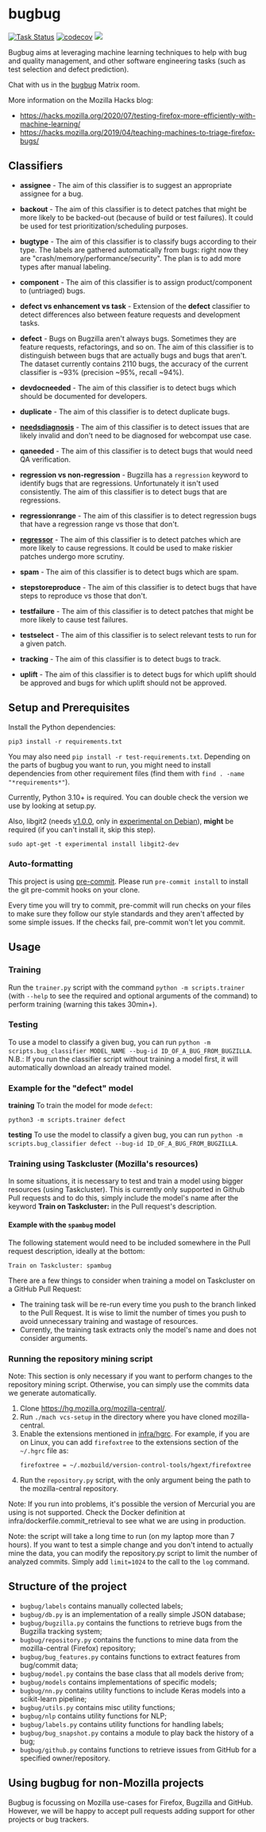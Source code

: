# bugbug

[![Task Status](https://community-tc.services.mozilla.com/api/github/v1/repository/mozilla/bugbug/master/badge.svg)](https://community-tc.services.mozilla.com/api/github/v1/repository/mozilla/bugbug/master/latest)
[![codecov](https://codecov.io/gh/mozilla/bugbug/branch/master/graph/badge.svg)](https://codecov.io/gh/mozilla/bugbug)
<a href="https://chat.mozilla.org/#/room/#bugbug:mozilla.org" target="_blank">
<img src="https://img.shields.io/badge/chat%20on%20[m]-%23bugbug%3Amozilla.org-blue">
</a>

Bugbug aims at leveraging machine learning techniques to help with bug and quality management, and other software engineering tasks (such as test selection and defect prediction).

Chat with us in the [bugbug](https://chat.mozilla.org/#/room/#bugbug:mozilla.org) Matrix room.

More information on the Mozilla Hacks blog:

- https://hacks.mozilla.org/2020/07/testing-firefox-more-efficiently-with-machine-learning/
- https://hacks.mozilla.org/2019/04/teaching-machines-to-triage-firefox-bugs/

## Classifiers

- **assignee** - The aim of this classifier is to suggest an appropriate assignee for a bug.

- **backout** - The aim of this classifier is to detect patches that might be more likely to be backed-out (because of build or test failures). It could be used for test prioritization/scheduling purposes.

- **bugtype** - The aim of this classifier is to classify bugs according to their type. The labels are gathered automatically from bugs: right now they are "crash/memory/performance/security". The plan is to add more types after manual labeling.

- **component** - The aim of this classifier is to assign product/component to (untriaged) bugs.

- **defect vs enhancement vs task** - Extension of the **defect** classifier to detect differences also between feature requests and development tasks.

- **defect** - Bugs on Bugzilla aren't always bugs. Sometimes they are feature requests, refactorings, and so on. The aim of this classifier is to distinguish between bugs that are actually bugs and bugs that aren't. The dataset currently contains 2110 bugs, the accuracy of the current classifier is ~93% (precision ~95%, recall ~94%).

- **devdocneeded** - The aim of this classifier is to detect bugs which should be documented for developers.

- **duplicate** - The aim of this classifier is to detect duplicate bugs.

- [**needsdiagnosis**](https://github.com/webcompat/webcompat.com/blob/main/docs/ml-process.md) - The aim of this classifier is to detect issues that are likely invalid and don't need to be diagnosed for webcompat use case.

- **qaneeded** - The aim of this classifier is to detect bugs that would need QA verification.

- **regression vs non-regression** - Bugzilla has a `regression` keyword to identify bugs that are regressions. Unfortunately it isn't used consistently. The aim of this classifier is to detect bugs that are regressions.

- **regressionrange** - The aim of this classifier is to detect regression bugs that have a regression range vs those that don't.

- [**regressor**](docs/models/regressor.md) - The aim of this classifier is to detect patches which are more likely to cause regressions. It could be used to make riskier patches undergo more scrutiny.

- **spam** - The aim of this classifier is to detect bugs which are spam.

- **stepstoreproduce** - The aim of this classifier is to detect bugs that have steps to reproduce vs those that don't.

- **testfailure** - The aim of this classifier is to detect patches that might be more likely to cause test failures.

- **testselect** - The aim of this classifier is to select relevant tests to run for a given patch.

- **tracking** - The aim of this classifier is to detect bugs to track.

- **uplift** - The aim of this classifier is to detect bugs for which uplift should be approved and bugs for which uplift should not be approved.

## Setup and Prerequisites

Install the Python dependencies:

```
pip3 install -r requirements.txt
```

You may also need `pip install -r test-requirements.txt`. Depending on the parts of bugbug you want to run, you might need to install dependencies from other requirement files (find them with `find . -name "*requirements*"`).

Currently, Python 3.10+ is required. You can double check the version we use by looking at setup.py.

Also, libgit2 (needs [v1.0.0](https://github.com/libgit2/libgit2/releases/tag/v1.0.0), only in [experimental on Debian](https://wiki.debian.org/DebianExperimental)), **might** be required (if you can't install it, skip this step).

```
sudo apt-get -t experimental install libgit2-dev
```

### Auto-formatting

This project is using [pre-commit](https://pre-commit.com/). Please run `pre-commit install` to install the git pre-commit hooks on your clone.

Every time you will try to commit, pre-commit will run checks on your files to make sure they follow our style standards and they aren't affected by some simple issues. If the checks fail, pre-commit won't let you commit.

## Usage

### Training

Run the `trainer.py` script with the command `python -m scripts.trainer` (with `--help` to see the required and optional arguments of the command) to perform training (warning this takes 30min+).

### Testing

To use a model to classify a given bug, you can run `python -m scripts.bug_classifier MODEL_NAME --bug-id ID_OF_A_BUG_FROM_BUGZILLA`. N.B.: If you run the classifier script without training a model first, it will automatically download an already trained model.

### Example for the "defect" model

**training** To train the model for mode `defect`:

    python3 -m scripts.trainer defect

**testing** To use the model to classify a given bug, you can run `python -m scripts.bug_classifier defect --bug-id ID_OF_A_BUG_FROM_BUGZILLA`.

### Training using Taskcluster (Mozilla's resources)

In some situations, it is necessary to test and train a model using bigger resources (using Taskcluster). This is currently only supported in Github Pull requests and to do this, simply include the model's name after the keyword **Train on Taskcluster:** in the Pull request's description.

#### Example with the `spambug` model

The following statement would need to be included somewhere in the Pull request description, ideally at the bottom:

```
Train on Taskcluster: spambug
```

There are a few things to consider when training a model on Taskcluster on a GitHub Pull Request:

- The training task will be re-run every time you push to the branch linked to the Pull Request. It is wise to limit the number of times you push to avoid unnecessary training and wastage of resources.
- Currently, the training task extracts only the model's name and does not consider arguments.

### Running the repository mining script

Note: This section is only necessary if you want to perform changes to the repository mining script. Otherwise, you can simply use the commits data we generate automatically.

1. Clone https://hg.mozilla.org/mozilla-central/.
2. Run `./mach vcs-setup` in the directory where you have cloned mozilla-central.
3. Enable the extensions mentioned in [infra/hgrc](https://github.com/mozilla/bugbug/blob/master/infra/hgrc). For example, if you are on Linux, you can add `firefoxtree` to the extensions section of the `~/.hgrc` file as:
   ```
   firefoxtree = ~/.mozbuild/version-control-tools/hgext/firefoxtree
   ```
4. Run the `repository.py` script, with the only argument being the path to the mozilla-central repository.

Note: If you run into problems, it's possible the version of Mercurial you are using is not supported. Check the Docker definition at infra/dockerfile.commit_retrieval to see what we are using in production.

Note: the script will take a long time to run (on my laptop more than 7 hours). If you want to test a simple change and you don't intend to actually mine the data, you can modify the repository.py script to limit the number of analyzed commits. Simply add `limit=1024` to the call to the `log` command.

## Structure of the project

- `bugbug/labels` contains manually collected labels;
- `bugbug/db.py` is an implementation of a really simple JSON database;
- `bugbug/bugzilla.py` contains the functions to retrieve bugs from the Bugzilla tracking system;
- `bugbug/repository.py` contains the functions to mine data from the mozilla-central (Firefox) repository;
- `bugbug/bug_features.py` contains functions to extract features from bug/commit data;
- `bugbug/model.py` contains the base class that all models derive from;
- `bugbug/models` contains implementations of specific models;
- `bugbug/nn.py` contains utility functions to include Keras models into a scikit-learn pipeline;
- `bugbug/utils.py` contains misc utility functions;
- `bugbug/nlp` contains utility functions for NLP;
- `bugbug/labels.py` contains utility functions for handling labels;
- `bugbug/bug_snapshot.py` contains a module to play back the history of a bug;
- `bugbug/github.py` contains functions to retrieve issues from GitHub for a specified owner/repository.

## Using bugbug for non-Mozilla projects

Bugbug is focussing on Mozilla use-cases for Firefox, Bugzilla and GitHub.
However, we will be happy to accept pull requests adding support for other projects or bug trackers.
